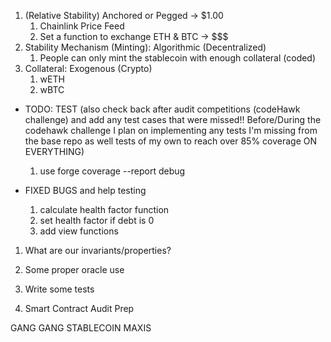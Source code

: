 1. (Relative Stability) Anchored or Pegged -> $1.00
    1. Chainlink Price Feed
    2. Set a function to exchange ETH & BTC -> $$$
2. Stability Mechanism (Minting): Algorithmic (Decentralized)
    1. People can only mint the stablecoin with enough collateral (coded)
3. Collateral: Exogenous (Crypto)
    1. wETH
    2. wBTC

- TODO: TEST (also check back after audit competitions (codeHawk challenge) and add any test cases that were missed!! Before/During the codehawk challenge I plan on implementing any tests I'm missing from the base repo as well tests of my own to reach over 85% coverage ON EVERYTHING)
    1. use forge coverage --report debug 

- FIXED BUGS and help testing
    1. calculate health factor function
    2. set health factor if debt is 0
    3. add view functions

1. What are our invariants/properties?

1. Some proper oracle use
2. Write some tests
3. Smart Contract Audit Prep


GANG GANG STABLECOIN MAXIS
